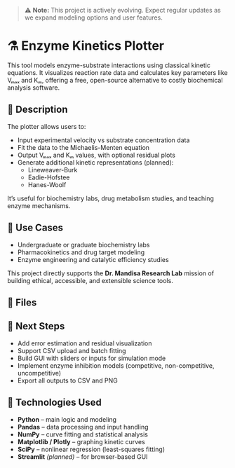 > ⚠️ **Note:** This project is actively evolving. Expect regular updates as we expand modeling options and user features.

# ⚗️ Enzyme Kinetics Plotter

This tool models enzyme-substrate interactions using classical kinetic equations. It visualizes reaction rate data and calculates key parameters like Vₘₐₓ and Kₘ, offering a free, open-source alternative to costly biochemical analysis software.


## 🧬 Description

The plotter allows users to:
- Input experimental velocity vs substrate concentration data  
- Fit the data to the Michaelis-Menten equation  
- Output Vₘₐₓ and Kₘ values, with optional residual plots  
- Generate additional kinetic representations (planned):
  - Lineweaver-Burk
  - Eadie-Hofstee
  - Hanes-Woolf

It’s useful for biochemistry labs, drug metabolism studies, and teaching enzyme mechanisms.


## 🎯 Use Cases

- Undergraduate or graduate biochemistry labs  
- Pharmacokinetics and drug target modeling  
- Enzyme engineering and catalytic efficiency studies

This project directly supports the **Dr. Mandisa Research Lab** mission of building ethical, accessible, and extensible science tools.


## 📁 Files



## 🧠 Next Steps

- Add error estimation and residual visualization  
- Support CSV upload and batch fitting  
- Build GUI with sliders or inputs for simulation mode  
- Implement enzyme inhibition models (competitive, non-competitive, uncompetitive)  
- Export all outputs to CSV and PNG



## 🧰 Technologies Used

- **Python** – main logic and modeling  
- **Pandas** – data processing and input handling  
- **NumPy** – curve fitting and statistical analysis  
- **Matplotlib / Plotly** – graphing kinetic curves  
- **SciPy** – nonlinear regression (least-squares fitting)  
- **Streamlit** *(planned)* – for browser-based GUI  
